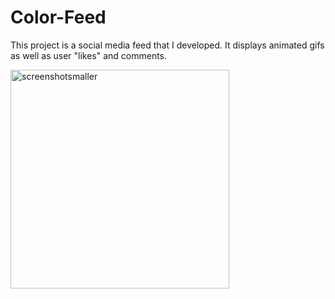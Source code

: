 # Color-Feed
This project is a social media feed that I developed. It displays animated gifs as well as user "likes" and comments.

<img width="350" alt="screenshotsmaller" src="https://cloud.githubusercontent.com/assets/13486833/23242747/85f80ebc-f92f-11e6-968e-670d15588403.png">
